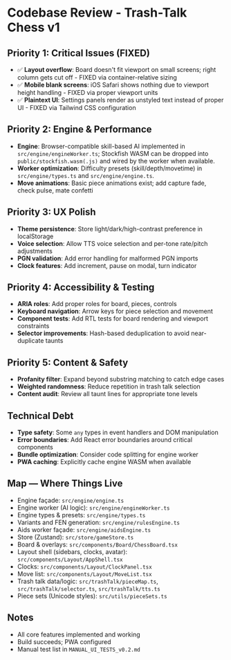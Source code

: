 
# Codebase Review - Trash-Talk Chess v1

## Priority 1: Critical Issues (FIXED)

- ✅ **Layout overflow**: Board doesn't fit viewport on small screens; right column gets cut off - FIXED via container-relative sizing
- ✅ **Mobile blank screens**: iOS Safari shows nothing due to viewport height handling - FIXED via proper viewport units
- ✅ **Plaintext UI**: Settings panels render as unstyled text instead of proper UI - FIXED via Tailwind CSS configuration

## Priority 2: Engine & Performance

- **Engine**: Browser-compatible skill-based AI implemented in `src/engine/engineWorker.ts`; Stockfish WASM can be dropped into `public/stockfish.wasm(.js)` and wired by the worker when available.
- **Worker optimization**: Difficulty presets (skill/depth/movetime) in `src/engine/types.ts` and `src/engine/engine.ts`.
- **Move animations**: Basic piece animations exist; add capture fade, check pulse, mate confetti

## Priority 3: UX Polish

- **Theme persistence**: Store light/dark/high-contrast preference in localStorage
- **Voice selection**: Allow TTS voice selection and per-tone rate/pitch adjustments
- **PGN validation**: Add error handling for malformed PGN imports
- **Clock features**: Add increment, pause on modal, turn indicator

## Priority 4: Accessibility & Testing

- **ARIA roles**: Add proper roles for board, pieces, controls
- **Keyboard navigation**: Arrow keys for piece selection and movement
- **Component tests**: Add RTL tests for board rendering and viewport constraints
- **Selector improvements**: Hash-based deduplication to avoid near-duplicate taunts

## Priority 5: Content & Safety

- **Profanity filter**: Expand beyond substring matching to catch edge cases
- **Weighted randomness**: Reduce repetition in trash talk selection
- **Content audit**: Review all taunt lines for appropriate tone levels

## Technical Debt

- **Type safety**: Some `any` types in event handlers and DOM manipulation
- **Error boundaries**: Add React error boundaries around critical components
- **Bundle optimization**: Consider code splitting for engine worker
- **PWA caching**: Explicitly cache engine WASM when available

## Map — Where Things Live

- Engine façade: `src/engine/engine.ts`
- Engine worker (AI logic): `src/engine/engineWorker.ts`
- Engine types & presets: `src/engine/types.ts`
- Variants and FEN generation: `src/engine/rulesEngine.ts`
- Aids worker façade: `src/engine/aidsEngine.ts`
- Store (Zustand): `src/store/gameStore.ts`
- Board & overlays: `src/components/Board/ChessBoard.tsx`
- Layout shell (sidebars, clocks, avatar): `src/components/Layout/AppShell.tsx`
- Clocks: `src/components/Layout/ClockPanel.tsx`
- Move list: `src/components/Layout/MoveList.tsx`
- Trash talk data/logic: `src/trashTalk/pieceMap.ts`, `src/trashTalk/selector.ts`, `src/trashTalk/tts.ts`
- Piece sets (Unicode styles): `src/utils/pieceSets.ts`

## Notes

- All core features implemented and working
- Build succeeds; PWA configured
- Manual test list in `MANUAL_UI_TESTS_v0.2.md`
